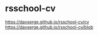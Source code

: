 # rsschool-cv
https://davserge.github.io/rsschool-cv/cv
https://davserge.github.io/rsschool-cv/blob
